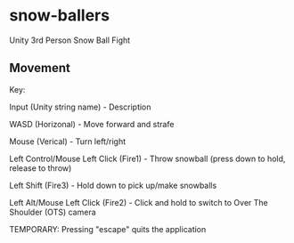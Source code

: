 # snow-ballers
Unity 3rd Person Snow Ball Fight

## Movement
Key:

Input (Unity string name) - Description

WASD (Horizonal) - Move forward and strafe

Mouse (Verical) - Turn left/right

Left Control/Mouse Left Click (Fire1) - Throw snowball (press down to hold, release to throw)

Left Shift (Fire3) - Hold down to pick up/make snowballs

Left Alt/Mouse Left Click (Fire2) - Click and hold to switch to Over The Shoulder (OTS) camera

TEMPORARY: Pressing "escape" quits the application